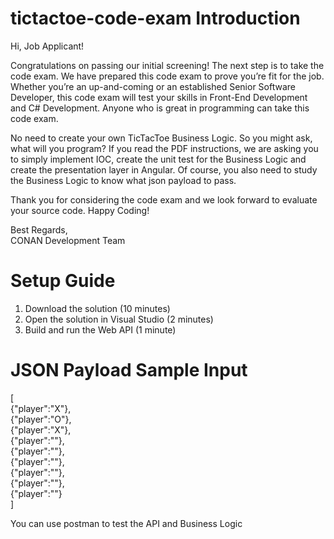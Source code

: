 # tictactoe-code-exam Introduction

Hi, Job Applicant!    

Congratulations on passing our initial screening! The next step is to take the code exam. We have prepared this code exam to prove you’re fit for the job. Whether you’re an up-and-coming or an established Senior Software Developer, this code exam will test your skills in Front-End Development and C# Development. Anyone who is great in programming can take this code exam.    

No need to create your own TicTacToe Business Logic. So you might ask, what will you program? If you read the PDF instructions, we are asking you to simply implement IOC, create the unit test for the Business Logic and create the presentation layer in Angular. Of course, you also need to study the Business Logic to know what json payload to pass.    

Thank you for considering the code exam and we look forward to evaluate your source code. Happy Coding!
  
Best Regards,\
CONAN Development Team   

# Setup Guide
1.	Download the solution (10 minutes)
2.	Open the solution in Visual Studio (2 minutes)
3.	Build and run the Web API (1 minute)

# JSON Payload Sample Input
[\
    {"player":"X"},\
    {"player":"O"},\
    {"player":"X"},\
    {"player":""},\
    {"player":""},\
    {"player":""},\
    {"player":""},\
    {"player":""},\
    {"player":""}\
]  
  
You can use postman to test the API and Business Logic

